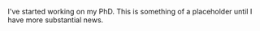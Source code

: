 ---
---

I've started working on my PhD. This is something of a placeholder until I have more substantial news.
